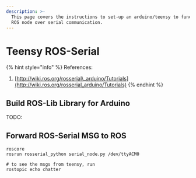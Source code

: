 ```yaml
---
description: >-
  This page covers the instructions to set-up an arduino/teensy to function as a
  ROS node over serial communication.
---
```


# Teensy ROS-Serial

{% hint style="info" %}
References:

1. [http://wiki.ros.org/rosserial\_arduino/Tutorials](http://wiki.ros.org/rosserial_arduino/Tutorials)
{% endhint %}

## Build ROS-Lib Library for Arduino

TODO:

## Forward ROS-Serial MSG to ROS

```text
roscore
rosrun rosserial_python serial_node.py /dev/ttyACM0

# to see the msgs from teensy, run
rostopic echo chatter
```







